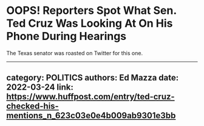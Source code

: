 # OOPS! Reporters Spot What Sen. Ted Cruz Was Looking At On His Phone During Hearings

The Texas senator was roasted on Twitter for this one.

---
category: POLITICS
authors: Ed Mazza
date: 2022-03-24
link: https://www.huffpost.com/entry/ted-cruz-checked-his-mentions_n_623c03e0e4b009ab9301e3bb
---
